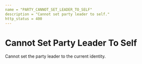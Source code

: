 ```yaml
---
name = "PARTY_CANNOT_SET_LEADER_TO_SELF"
description = "Cannot set party leader to self."
http_status = 400
---
```


# Cannot Set Party Leader To Self

Cannot set the party leader to the current identity.
